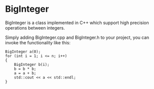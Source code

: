 BigInteger
==================
BigInteger is a class implemented in C++ which support high precision operations between integers.

Simply adding BigInteger.cpp and BigInteger.h to your project, you can invoke the functionality like this:
```
BigInteger a(0);
for (int i = 1; i <= n; i++)
{
	BigInteger b(i);
	b = b * b;
	a = a + b;
	std::cout << a << std::endl;
}
```
